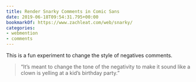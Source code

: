 ```yaml
---
title: Render Snarky Comments in Comic Sans
date: 2019-06-18T09:54:31.795+00:00
bookmarkOf: https://www.zachleat.com/web/snarky/
categories:
- webmention
- comments
---
```

This is a fun experiment to change the style of negatives comments.

> “It’s meant to change the tone of the negativity to make it sound like a clown is yelling at a kid’s birthday party.”
